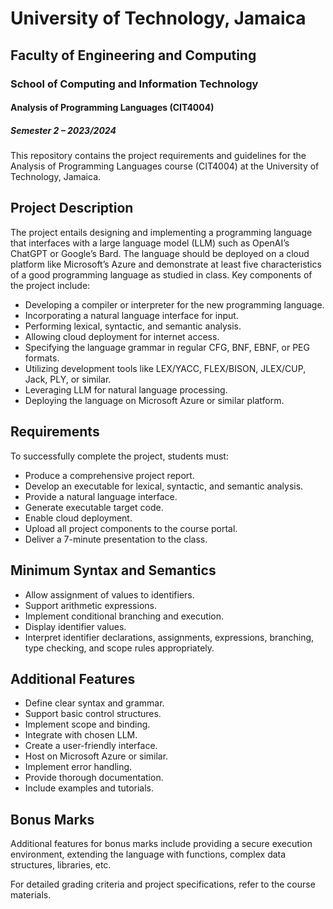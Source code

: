 # University of Technology, Jamaica
## Faculty of Engineering and Computing
### School of Computing and Information Technology
#### Analysis of Programming Languages (CIT4004)
##### Semester 2 – 2023/2024

This repository contains the project requirements and guidelines for the Analysis of Programming Languages course (CIT4004) at the University of Technology, Jamaica.

## Project Description
The project entails designing and implementing a programming language that interfaces with a large language model (LLM) such as OpenAI’s ChatGPT or Google’s Bard. The language should be deployed on a cloud platform like Microsoft’s Azure and demonstrate at least five characteristics of a good programming language as studied in class. Key components of the project include:

- Developing a compiler or interpreter for the new programming language.
- Incorporating a natural language interface for input.
- Performing lexical, syntactic, and semantic analysis.
- Allowing cloud deployment for internet access.
- Specifying the language grammar in regular CFG, BNF, EBNF, or PEG formats.
- Utilizing development tools like LEX/YACC, FLEX/BISON, JLEX/CUP, Jack, PLY, or similar.
- Leveraging LLM for natural language processing.
- Deploying the language on Microsoft Azure or similar platform.

## Requirements
To successfully complete the project, students must:

- Produce a comprehensive project report.
- Develop an executable for lexical, syntactic, and semantic analysis.
- Provide a natural language interface.
- Generate executable target code.
- Enable cloud deployment.
- Upload all project components to the course portal.
- Deliver a 7-minute presentation to the class.

## Minimum Syntax and Semantics
- Allow assignment of values to identifiers.
- Support arithmetic expressions.
- Implement conditional branching and execution.
- Display identifier values.
- Interpret identifier declarations, assignments, expressions, branching, type checking, and scope rules appropriately.

## Additional Features
- Define clear syntax and grammar.
- Support basic control structures.
- Implement scope and binding.
- Integrate with chosen LLM.
- Create a user-friendly interface.
- Host on Microsoft Azure or similar.
- Implement error handling.
- Provide thorough documentation.
- Include examples and tutorials.

## Bonus Marks
Additional features for bonus marks include providing a secure execution environment, extending the language with functions, complex data structures, libraries, etc.

For detailed grading criteria and project specifications, refer to the course materials.

